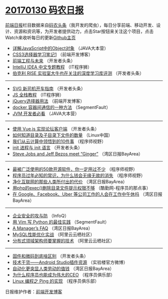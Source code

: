 # [20170130 码农日报](https://toutiao.qdkfweb.cn/date/2017/01/30)

[前端日报](https://qdkfweb.cn/c/news)栏目数据来自[码农头条](https://toutiao.qdkfweb.cn/)（我开发的爬虫），每日分享前端、移动开发、设计、资源和资讯等，为开发者提供动力，点击Star按钮来关注这个项目，点击Watch来收听每日的更新[Github主页](https://github.com/kujian/frontendDaily)
* [详解JavaScript中的Object对象](https://toutiao.qdkfweb.cn/24097.html) （JAVA大本营）
* [CSS3选择器学习笔记1](https://toutiao.qdkfweb.cn/24127.html) （前端开发博客）
* [前端工程与未来](https://toutiao.qdkfweb.cn/24104.html) （开发者头条）
* [IntelliJ IDEA 中文专题教程](https://toutiao.qdkfweb.cn/24124.html) （IT程序狮）
* [伯克利 RISE 实验室大牛也在关注的深度学习库评测](https://toutiao.qdkfweb.cn/24103.html) （开发者头条）

***
* [SVG 新司机开车指南](https://toutiao.qdkfweb.cn/24107.html) （开发者头条）
* [JS 全栈教程](https://toutiao.qdkfweb.cn/24125.html) （IT程序狮）
* [jQuery选择器用法](https://toutiao.qdkfweb.cn/24128.html) （前端开发博客）
* [docker 容器间通信的一种方法](https://toutiao.qdkfweb.cn/24115.html) （SegmentFault）
* [JVM 开发者必看](https://toutiao.qdkfweb.cn/24098.html) （JAVA大本营）

***
* [使用 Vue.js 实现论坛客户端](https://toutiao.qdkfweb.cn/24109.html) （开发者头条）
* [如何知道目录及子目录下文件的数量](https://toutiao.qdkfweb.cn/24093.html) （Linux中国）
* [我们从云计算中领悟到的10件事](https://toutiao.qdkfweb.cn/24116.html) （程序师视野）
* [init 进程与 init 语言](https://toutiao.qdkfweb.cn/24105.html) （开发者头条）
* [Steve Jobs and Jeff Bezos meet &#8220;Ginger&#8221;](https://toutiao.qdkfweb.cn/24085.html) （湾区日报BayArea）

***
* [最被广泛使用的50款开源软件，你一定用过不少](https://toutiao.qdkfweb.cn/24117.html) （程序师视野）
* [程序员过年必知的常识，为什么钱会无缘无故的消失](https://toutiao.qdkfweb.cn/24118.html) （程序师视野）
* [净化互联网的那些人类所付出的代价](https://toutiao.qdkfweb.cn/24087.html) （湾区日报BayArea）
* [用php的exec()删除目录文件提示权限不够](https://toutiao.qdkfweb.cn/24123.html) （酷勤网-程序员的那点事）
* [在 Google、Facebook、Uber 等公司工作的人会在工作中午休吗](https://toutiao.qdkfweb.cn/24090.html) （湾区日报BayArea）

***
* [企业安全的攻与防](https://toutiao.qdkfweb.cn/24082.html) （InfoQ）
* [用 Vim 写 Python 的最佳实践](https://toutiao.qdkfweb.cn/24114.html) （SegmentFault）
* [A Manager&#8217;s FAQ](https://toutiao.qdkfweb.cn/24083.html) （湾区日报BayArea）
* [MySQL性能优化实战](https://toutiao.qdkfweb.cn/24094.html) （阿里云云栖社区）
* [分布式领域架构师要掌握的技术](https://toutiao.qdkfweb.cn/24095.html) （阿里云云栖社区）

***
* [固件和微码到底啥区别](https://toutiao.qdkfweb.cn/24106.html) （开发者头条）
* [技术干货——Android Studio插件资源](https://toutiao.qdkfweb.cn/24122.html) （实验楼官方微博）
* [自动化更突显人类劳动的值钱](https://toutiao.qdkfweb.cn/24088.html) （湾区日报BayArea）
* [为什么程序员也能成为伟大的CEO](https://toutiao.qdkfweb.cn/24100.html) （程序员俱乐部）
* [Linux 编程之 Ping 的实现](https://toutiao.qdkfweb.cn/24101.html) （程序员俱乐部）

日报维护作者：[前端开发博客](https://qdkfweb.cn/) 